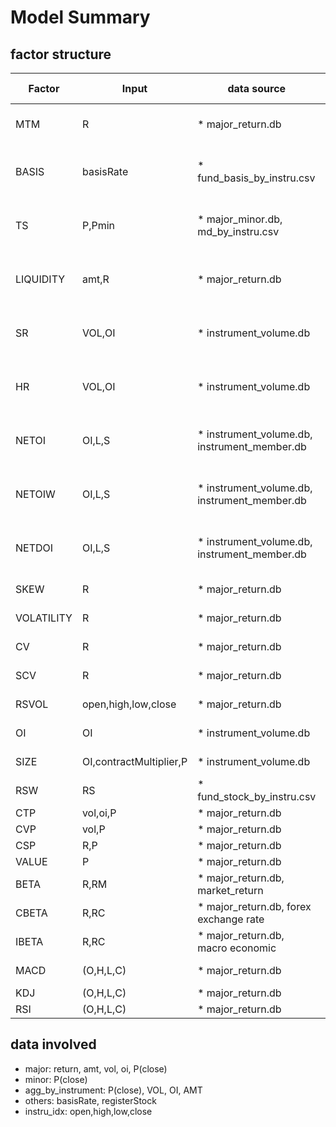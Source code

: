 # Model Summary

## factor structure

| Factor     | Input                   | data source                                  | Fun                                  | Parameters               | Derived                                                                  | Moving Average |
|------------|-------------------------|----------------------------------------------|--------------------------------------|--------------------------|--------------------------------------------------------------------------|----------------|
| MTM        | R                       | * major_return.db                            | .                                    | None                     | Sum[T]X, Sum[T]X/Std[T]X, T=(10,21,63,126,189,252)                       | (5,10,15)      |
| BASIS      | basisRate               | * fund_basis_by_instru.csv                   | .                                    | None                     | Aver[T]X, X - Aver[T]X, T=(10,21,63,126,189,252), X - X[L] L=(21,63,252) | (5,10,15)      |
| TS         | P,Pmin                  | * major_minor.db, md_by_instru.csv           | (P/Pmin -1)*12/MonthD                | None                     | Aver[T]X, X - Aver[T]X, T=(10,21,63,126,189,252), X - X[L] L=(21,63,252) | (5,10,15)      |
| LIQUIDITY  | amt,R                   | * major_return.db                            | abs(R)/amt                           | None                     | Aver[T]X, X - Aver[T]X, T=(10,21,63,126,189,252), X - X[L] L=(21,63,252) | (5,10,15)      |
| SR         | VOL,OI                  | * instrument_volume.db                       | VOL/OI                               | None                     | Aver[T]X, X - Aver[T]X, T=(10,21,63,126,189,252), X - X[L] L=(21,63,252) | (5,10,15)      |
| HR         | VOL,OI                  | * instrument_volume.db                       | dOI/VOL                              | None                     | Aver[T]X, X - Aver[T]X, T=(10,21,63,126,189,252), X - X[L] L=(21,63,252) | (5,10,15)      |
| NETOI      | OI,L,S                  | * instrument_volume.db, instrument_member.db | (sum(L)-sum(S))/OI                   | None                     | Aver[T]X, X - Aver[T]X, T=(10,21,63,126,189,252), X - X[L] L=(21,63,252) | (5,10,15)      |
| NETOIW     | OI,L,S                  | * instrument_volume.db, instrument_member.db | (w_sum(L)-w_sum(S))/OI               | None                     | Aver[T]X, X - Aver[T]X, T=(10,21,63,126,189,252), X - X[L] L=(21,63,252) | (5,10,15)      |
| NETDOI     | OI,L,S                  | * instrument_volume.db, instrument_member.db | (sum(dL)-w_sum(dS))/OI               | None                     | Aver[T]X, X - Aver[T]X, T=(10,21,63,126,189,252), X - X[L] L=(21,63,252) | (5,10,15)      |
| SKEW       | R                       | * major_return.db                            | Skew[T]R                             | T=(10,21,63,126,189,252) | X - X[L] L=(21,63,252)                                                   | (5,10,15)      |
| VOLATILITY | R                       | * major_return.db                            | Std[T]R                              | T=(10,21,63,126,189,252) | X - X[L] L=(21,63,252)                                                   | (5,10,15)      |
| CV         | R                       | * major_return.db                            | Std[T]R/abs(Aver[T]R)                | T=(10,21,63,126,189,252) | X - X[L] L=(21,63,252)                                                   | (5,10,15)      |
| SCV        | R                       | * major_return.db                            | Std[T]R/Aver[T]R                     | T=(10,21,63,126,189,252) | X - X[L] L=(21,63,252)                                                   | (5,10,15)      |
| RSVOL      | open,high,low,close     | * major_return.db                            | {ln(h/o)ln(h/c) + ln(l/o)ln(l/c)}[T] | T=(10,21,63,126,189,252) | X - X[L] L=(21,63,252)                                                   | (5,10,15)      |
| OI         | OI                      | * instrument_volume.db                       | OI/Aver[T]OI-1                       | T=(10,21,63,126,189,252) | X - X[L] L=(21,63,252)                                                   | (5,10,15)      |
| SIZE       | OI,contractMultiplier,P | * instrument_volume.db                       | P*OI*contractMultiplier              | T=(10,21,63,126,189,252) | X - X[L] L=(21,63,252)                                                   | (5,10,15)      |
| RSW        | RS                      | * fund_stock_by_instru.csv                   | RS/W-AVER[T]RS-1                     | T=(63,126,189,252)       | X - X[L] L=(21,63,252)                                                   | (5,10,15)      |
| CTP        | vol,oi,P                | * major_return.db                            | Corr[T](vol/oi, P)                   | T=(63,126,189,252)       | X - X[L] L=(21,63,252)                                                   | (5,10,15)      |
| CVP        | vol,P                   | * major_return.db                            | Corr[T](vol, P)                      | T=(63,126,189,252)       | X - X[L] L=(21,63,252)                                                   | (5,10,15)      |
| CSP        | R,P                     | * major_return.db                            | Corr[T](Std[21]R, P)                 | T=(63,126,189,252)       | X - X[L] L=(21,63,252)                                                   | (5,10,15)      |
| VALUE      | P                       | * major_return.db                            | AVER[21]P/Aver[T]P                   | T=(63,126,252,504)       | X - X[L] L=(21,63,252)                                                   | (5,10,15)      |
| BETA       | R,RM                    | * major_return.db, market_return             | COV[T]{R,RM}/VAR[T]{RM}              | T=(63,126,252,504)       | X - X[L] L=(21,63,252)                                                   | (5,10,15)      |
| CBETA      | R,RC                    | * major_return.db, forex exchange rate       | COV[T]{R,RC}/VAR[T]{RC}              | T=(63,126,252,504)       | X - X[L] L=(21,63,252)                                                   | (5,10,15)      |
| IBETA      | R,RC                    | * major_return.db, macro economic            | COV[T]{R,RC}/VAR[T]{RC}              | T=(63,126,252,504)       | X - X[L] L=(21,63,252)                                                   | (5,10,15)      |
| MACD       | (O,H,L,C)               | * major_return.db                            | MACD(F, S, ALPHA)                    | (F=10, S=21, ALPHA=0.2)  |                                                                          | (5,10,15)      |
| KDJ        | (O,H,L,C)               | * major_return.db                            | KDJ(N)                               | (N=10, 15)               |                                                                          | (5,10,15)      |
| RSI        | (O,H,L,C)               | * major_return.db                            | RSI(N)                               | (N=10, 15)               |                                                                          | (5,10,15)      |

## data involved

+ major: return, amt, vol, oi, P(close)
+ minor: P(close)
+ agg_by_instrument: P(close), VOL, OI, AMT
+ others: basisRate, registerStock
+ instru_idx: open,high,low,close

